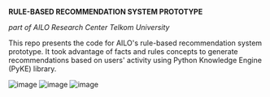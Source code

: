 **RULE-BASED RECOMMENDATION SYSTEM PROTOTYPE**

_part of AILO Research Center Telkom University_

This repo presents the code for AILO's rule-based recommendation system prototype. It took advantage of facts and rules concepts to generate recommendations based on users' activity using Python Knowledge Engine (PyKE) library.

![image](https://github.com/Juventius/rule-based-recommendation-system/assets/85542712/b66d6747-14c4-46eb-b313-5ff7f02b9004)
![image](https://github.com/Juventius/rule-based-recommendation-system/assets/85542712/53c5619a-2986-4162-a0d3-6343df7d03e6)
![image](https://github.com/Juventius/rule-based-recommendation-system/assets/85542712/0a2465f7-7691-40c8-b434-3ad35ba0ae65)
